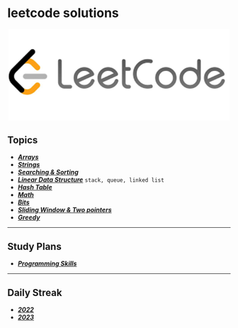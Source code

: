 # leetcode solutions

<p align="center"><img src="https://github.com/m7moudGadallah/leetCode_Solutions/blob/main/leetcode.png?raw=true" width = 500px/></p>

## Topics
- ***[Arrays](Arrays/README.md)***
- ***[Strings](Strings/README.md)***
- ***[Searching & Sorting](/Searching%26Sorting/)***
- ***[Linear Data Structure](Linear_Data_Sturcture/README.md)*** `stack, queue, linked list`
- ***[Hash Table](Hash_Table/README.md)***
- ***[Math](Math)***
- ***[Bits](/Bits/)***
- ***[Sliding Window & Two pointers](/SlidingWindow/)***
- ***[Greedy](/greedy/)***

------
## Study Plans
- ***[Programming Skills](./studyPlans/ProgrammingSkills/)***

-------
## Daily Streak
- ***[2022](/dailyStreak/2022/)***
- ***[2023](/dailyStreak/2023/)***